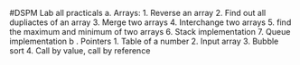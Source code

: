#DSPM Lab all practicals
    a. Arrays:
        1. Reverse an array
        2. Find out all dupliactes of an array
        3. Merge two arrays
        4. Interchange two arrays
        5. find the maximum and minimum of two arrays
        6. Stack implementation
        7. Queue implementation
    b . Pointers
        1. Table of a number
        2. Input array 
        3. Bubble sort
        4. Call by value, call by reference